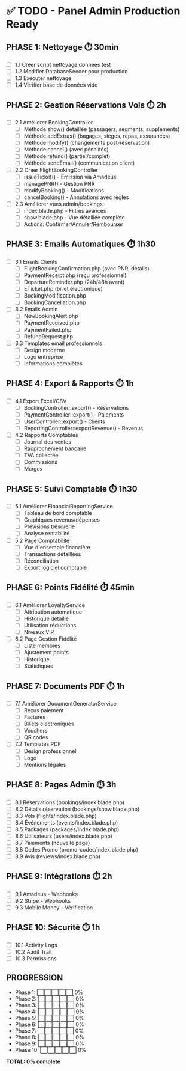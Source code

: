 # ✅ TODO - Panel Admin Production Ready

## PHASE 1: Nettoyage ⏱️ 30min
- [ ] 1.1 Créer script nettoyage données test
- [ ] 1.2 Modifier DatabaseSeeder pour production
- [ ] 1.3 Exécuter nettoyage
- [ ] 1.4 Vérifier base de données vide

## PHASE 2: Gestion Réservations Vols ⏱️ 2h
- [ ] 2.1 Améliorer BookingController
  - [ ] Méthode show() détaillée (passagers, segments, suppléments)
  - [ ] Méthode addExtras() (bagages, sièges, repas, assurances)
  - [ ] Méthode modify() (changements post-réservation)
  - [ ] Méthode cancel() (avec pénalités)
  - [ ] Méthode refund() (partiel/complet)
  - [ ] Méthode sendEmail() (communication client)
  
- [ ] 2.2 Créer FlightBookingController
  - [ ] issueTicket() - Émission via Amadeus
  - [ ] managePNR() - Gestion PNR
  - [ ] modifyBooking() - Modifications
  - [ ] cancelBooking() - Annulations avec règles

- [ ] 2.3 Améliorer vues admin/bookings
  - [ ] index.blade.php - Filtres avancés
  - [ ] show.blade.php - Vue détaillée complète
  - [ ] Actions: Confirmer/Annuler/Rembourser

## PHASE 3: Emails Automatiques ⏱️ 1h30
- [ ] 3.1 Emails Clients
  - [ ] FlightBookingConfirmation.php (avec PNR, détails)
  - [ ] PaymentReceipt.php (reçu professionnel)
  - [ ] DepartureReminder.php (24h/48h avant)
  - [ ] ETicket.php (billet électronique)
  - [ ] BookingModification.php
  - [ ] BookingCancellation.php
  
- [ ] 3.2 Emails Admin
  - [ ] NewBookingAlert.php
  - [ ] PaymentReceived.php
  - [ ] PaymentFailed.php
  - [ ] RefundRequest.php

- [ ] 3.3 Templates email professionnels
  - [ ] Design moderne
  - [ ] Logo entreprise
  - [ ] Informations complètes

## PHASE 4: Export & Rapports ⏱️ 1h
- [ ] 4.1 Export Excel/CSV
  - [ ] BookingController::export() - Réservations
  - [ ] PaymentController::export() - Paiements
  - [ ] UserController::export() - Clients
  - [ ] ReportingController::exportRevenue() - Revenus
  
- [ ] 4.2 Rapports Comptables
  - [ ] Journal des ventes
  - [ ] Rapprochement bancaire
  - [ ] TVA collectée
  - [ ] Commissions
  - [ ] Marges

## PHASE 5: Suivi Comptable ⏱️ 1h30
- [ ] 5.1 Améliorer FinancialReportingService
  - [ ] Tableau de bord comptable
  - [ ] Graphiques revenus/dépenses
  - [ ] Prévisions trésorerie
  - [ ] Analyse rentabilité
  
- [ ] 5.2 Page Comptabilité
  - [ ] Vue d'ensemble financière
  - [ ] Transactions détaillées
  - [ ] Réconciliation
  - [ ] Export logiciel comptable

## PHASE 6: Points Fidélité ⏱️ 45min
- [ ] 6.1 Améliorer LoyaltyService
  - [ ] Attribution automatique
  - [ ] Historique détaillé
  - [ ] Utilisation réductions
  - [ ] Niveaux VIP
  
- [ ] 6.2 Page Gestion Fidélité
  - [ ] Liste membres
  - [ ] Ajustement points
  - [ ] Historique
  - [ ] Statistiques

## PHASE 7: Documents PDF ⏱️ 1h
- [ ] 7.1 Améliorer DocumentGeneratorService
  - [ ] Reçus paiement
  - [ ] Factures
  - [ ] Billets électroniques
  - [ ] Vouchers
  - [ ] QR codes
  
- [ ] 7.2 Templates PDF
  - [ ] Design professionnel
  - [ ] Logo
  - [ ] Mentions légales

## PHASE 8: Pages Admin ⏱️ 3h
- [ ] 8.1 Réservations (bookings/index.blade.php)
- [ ] 8.2 Détails réservation (bookings/show.blade.php)
- [ ] 8.3 Vols (flights/index.blade.php)
- [ ] 8.4 Événements (events/index.blade.php)
- [ ] 8.5 Packages (packages/index.blade.php)
- [ ] 8.6 Utilisateurs (users/index.blade.php)
- [ ] 8.7 Paiements (nouvelle page)
- [ ] 8.8 Codes Promo (promo-codes/index.blade.php)
- [ ] 8.9 Avis (reviews/index.blade.php)

## PHASE 9: Intégrations ⏱️ 2h
- [ ] 9.1 Amadeus - Webhooks
- [ ] 9.2 Stripe - Webhooks
- [ ] 9.3 Mobile Money - Vérification

## PHASE 10: Sécurité ⏱️ 1h
- [ ] 10.1 Activity Logs
- [ ] 10.2 Audit Trail
- [ ] 10.3 Permissions

## PROGRESSION
- Phase 1: ⬜⬜⬜⬜⬜ 0%
- Phase 2: ⬜⬜⬜⬜⬜ 0%
- Phase 3: ⬜⬜⬜⬜⬜ 0%
- Phase 4: ⬜⬜⬜⬜⬜ 0%
- Phase 5: ⬜⬜⬜⬜⬜ 0%
- Phase 6: ⬜⬜⬜⬜⬜ 0%
- Phase 7: ⬜⬜⬜⬜⬜ 0%
- Phase 8: ⬜⬜⬜⬜⬜ 0%
- Phase 9: ⬜⬜⬜⬜⬜ 0%
- Phase 10: ⬜⬜⬜⬜⬜ 0%

**TOTAL: 0% complété**
